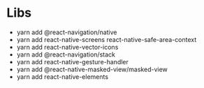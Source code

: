 # Libs

- yarn add @react-navigation/native
- yarn add react-native-screens react-native-safe-area-context
- yarn add react-native-vector-icons
- yarn add @react-navigation/stack
- yarn add react-native-gesture-handler
- yarn add @react-native-masked-view/masked-view
- yarn add react-native-elements
